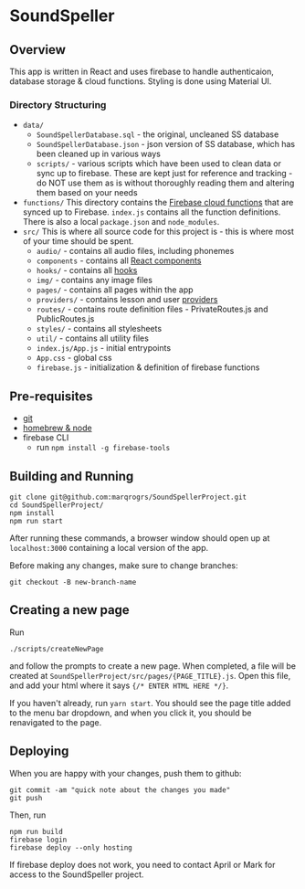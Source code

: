 # SoundSpeller

## Overview

This app is written in React and uses firebase to handle authenticaion, database storage & cloud functions. Styling is done using Material UI.

### Directory Structuring

- `data/`
  - `SoundSpellerDatabase.sql` - the original, uncleaned SS database
  - `SoundSpellerDatabase.json` - json version of SS database, which has been cleaned up in various ways
  - `scripts/` - various scripts which have been used to clean data or sync up to firebase. These are kept just for reference and tracking - do NOT use them as is without thoroughly reading them and altering them based on your needs
- `functions/`
  This directory contains the [Firebase cloud functions](https://firebase.google.com/docs/functions) that are synced up to Firebase. `index.js` contains all the function definitions. There is also a local `package.json` and `node_modules`.
- `src/`
  This is where all source code for this project is - this is where most of your time should be spent.
  - `audio/` - contains all audio files, including phonemes
  - `components` - contains all [React components](https://reactjs.org/docs/react-component.html)
  - `hooks/` - contains all [hooks](https://reactjs.org/docs/hooks-intro.html)
  - `img/` - contains any image files
  - `pages/` - contains all pages within the app
  - `providers/` - contains lesson and user [providers](https://reactjs.org/docs/context.html)
  - `routes/` - contains route definition files - PrivateRoutes.js and PublicRoutes.js
  - `styles/` - contains all stylesheets
  - `util/` - contains all utility files
  - `index.js/App.js` - initial entrypoints
  - `App.css` - global css
  - `firebase.js` - initialization & definition of firebase functions

## Pre-requisites

- [git](https://git-scm.com/book/en/v2/Getting-Started-Installing-Git/)
- [homebrew & node](https://changelog.com/posts/install-node-js-with-homebrew-on-os-x)
- firebase CLI
  - run `npm install -g firebase-tools`

## Building and Running

```
git clone git@github.com:marqrogrs/SoundSpellerProject.git
cd SoundSpellerProject/
npm install
npm run start
```

After running these commands, a browser window should open up at `localhost:3000` containing a local version of the app.

Before making any changes, make sure to change branches:

```
git checkout -B new-branch-name
```

## Creating a new page
Run

```
./scripts/createNewPage 
```

and follow the prompts to create a new page. When completed, a file will be created at `SoundSpellerProject/src/pages/{PAGE_TITLE}.js`. Open this file, and add your html where it says `{/* ENTER HTML HERE */}`.

If you haven't already, run `yarn start`. You should see the page title added to the menu bar dropdown, and when you click it, you should be renavigated to the page.

## Deploying
When you are happy with your changes, push them to github:

```
git commit -am "quick note about the changes you made"
git push
```

Then, run 

```
npm run build
firebase login
firebase deploy --only hosting
```

If firebase deploy does not work, you need to contact April or Mark for access to the SoundSpeller project.
